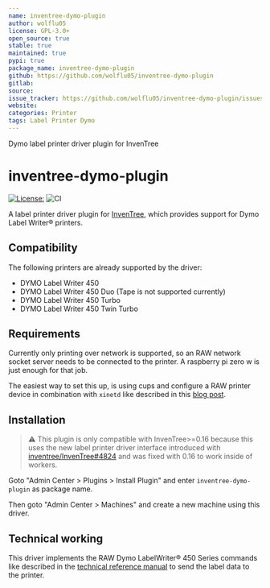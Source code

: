 ```yaml
---
name: inventree-dymo-plugin
author: wolflu05
license: GPL-3.0+
open_source: true
stable: true
maintained: true
pypi: true
package_name: inventree-dymo-plugin
github: https://github.com/wolflu05/inventree-dymo-plugin
gitlab:
source:
issue_tracker: https://github.com/wolflu05/inventree-dymo-plugin/issues
website:
categories: Printer
tags: Label Printer Dymo
---
```

Dymo label printer driver plugin for InvenTree

# inventree-dymo-plugin

[![License: ](https://img.shields.io/badge/License-GPLv3-yellow.svg)](https://opensource.org/license/gpl-3-0)
![CI](https://github.com/wolflu05/inventree-dymo-plugin/actions/workflows/ci.yml/badge.svg)

A label printer driver plugin for [InvenTree](https://inventree.org/), which provides support for Dymo Label Writer® printers.

## Compatibility

The following printers are already supported by the driver:

- DYMO Label Writer 450
- DYMO Label Writer 450 Duo (Tape is not supported currently)
- DYMO Label Writer 450 Turbo
- DYMO Label Writer 450 Twin Turbo

## Requirements

Currently only printing over network is supported, so an RAW network socket server needs to be connected to the printer. A raspberry pi zero w is just enough for that job.

The easiest way to set this up, is using cups and configure a RAW printer device in combination with `xinetd` like described in this [blog post](https://nerdig.es/labelwriter-im-netz-teil1/).

## Installation

> :warning: This plugin is only compatible with InvenTree>=0.16 because this uses the new label printer driver interface introduced with [inventree/InvenTree#4824](https://github.com/inventree/InvenTree/pull/4824) and was fixed with 0.16 to work inside of workers.

Goto "Admin Center > Plugins > Install Plugin" and enter `inventree-dymo-plugin` as package name.

Then goto "Admin Center > Machines" and create a new machine using this driver.

## Technical working

This driver implements the RAW Dymo LabelWriter® 450 Series commands like described in the [technical reference manual](https://download.dymo.com/dymo/technical-data-sheets/LW%20450%20Series%20Technical%20Reference.pdf) to send the label data to the printer.
